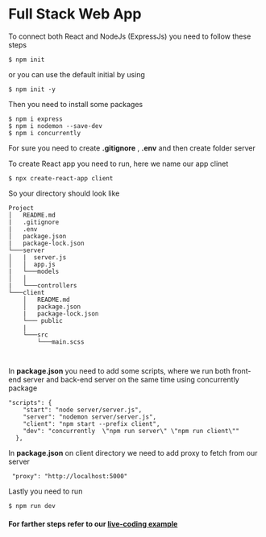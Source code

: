 # Full Stack Web App

To connect both React and NodeJs (ExpressJs) you need to follow these steps

```
$ npm init
```
or you can use the default initial by using 
```
$ npm init -y
```
Then you need to install some packages 
```
$ npm i express 
$ npm i nodemon --save-dev
$ npm i concurrently

```
For sure you need to create **.gitignore** , **.env** and then create folder server

To create React app you need to run, here we name our app clinet
```
$ npx create-react-app client
 ```

So your directory should look like
```
Project
│   README.md
|   .gitignore
|   .env
│   package.json
|   package-lock.json
└───server
│   |  server.js 
│   │  app.js
|   └───models
│   │
|   └───controllers
└───client
    │   README.md
    │   package.json
    |   package-lock.json
    └─── public
    |   
    └───src
        └───main.scss
   
   
```
In **package.json** you need to add some scripts, where we run both front-end server and back-end server on the same time using concurrently package 

``` 
"scripts": {
    "start": "node server/server.js",
    "server": "nodemon server/server.js",
    "client": "npm start --prefix client",
    "dev": "concurrently  \"npm run server\" \"npm run client\""
  }, 
 ```
In **package.json** on client directory we need to add proxy to fetch from our server

```  
 "proxy": "http://localhost:5000"
 ``` 

Lastly you need to run 
```
$ npm run dev
 ```

#### For farther steps refer to our [live-coding example ](https://github.com/FBw-26/live-coding/tree/master/sep/21-09)
